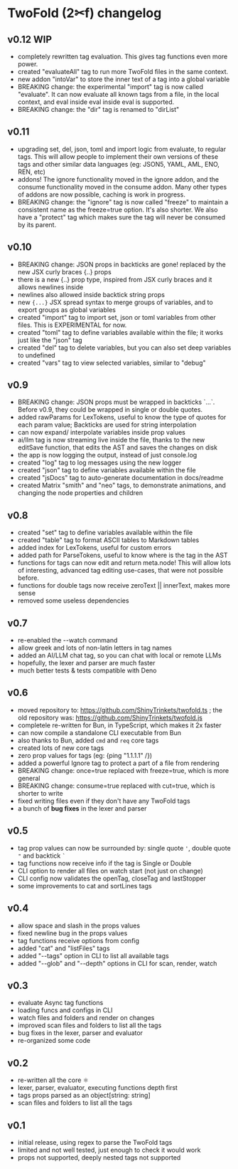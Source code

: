 # TwoFold (2✂︎f) changelog

## v0.12 WIP

- completely rewritten tag evaluation. This gives tag functions even more power.
- created "evaluateAll" tag to run more TwoFold files in the same context.
- new addon "intoVar" to store the inner text of a tag into a global variable
- BREAKING change: the experimental "import" tag is now called "evaluate". It can
  now evaluate all known tags from a file, in the local context, and eval inside
  eval inside eval is supported.
- BREAKING change: the "dir" tag is renamed to "dirList"

## v0.11

- upgrading set, del, json, toml and import logic from evaluate, to regular
  tags. This will allow people to implement their own versions of these tags and
  other similar data languages (eg: JSON5, YAML, AML, ENO, REN, etc)
- addons! The ignore functionality moved in the ignore addon, and the consume
  functionality moved in the consume addon. Many other types of addons are now
  possible, caching is work in progress.
- BREAKING change: the "ignore" tag is now called "freeze" to maintain a
  consistent name as the freeze=true option. It's also shorter. We also have a
  "protect" tag which makes sure the tag will never be consumed by its parent.

## v0.10

- BREAKING change: JSON props in backticks are gone! replaced by the new JSX
  curly braces {..} props
- there is a new {..} prop type, inspired from JSX curly braces and it allows
  newlines inside
- newlines also allowed inside backtick string props
- new `{...}` JSX spread syntax to merge groups of variables, and to export
  groups as global variables
- created "import" tag to import set, json or toml variables from other files.
  This is EXPERIMENTAL for now.
- created "toml" tag to define variables available within the file; it works
  just like the "json" tag
- created "del" tag to delete variables, but you can also set deep variables to
  undefined
- created "vars" tag to view selected variables, similar to "debug"

## v0.9

- BREAKING change: JSON props must be wrapped in backticks \`...\`. Before v0.9,
  they could be wrapped in single or double quotes.
- added rawParams for LexTokens, useful to know the type of quotes for each
  param value; Backticks are used for string interpolation
- can now expand/ interpolate variables inside prop values
- ai/llm tag is now streaming live inside the file, thanks to the new editSave
  function, that edits the AST and saves the changes on disk
- the app is now logging the output, instead of just console.log
- created "log" tag to log messages using the new logger
- created "json" tag to define variables available within the file
- created "jsDocs" tag to auto-generate documentation in docs/readme
- created Matrix "smith" and "neo" tags, to demonstrate animations, and changing
  the node properties and children

## v0.8

- created "set" tag to define variables available within the file
- created "table" tag to format ASCII tables to Markdown tables
- added index for LexTokens, useful for custom errors
- added path for ParseTokens, useful to know where is the tag in the AST
- functions for tags can now edit and return meta.node! This will allow lots of
  interesting, advanced tag editing use-cases, that were not possible before.
- functions for double tags now receive zeroText || innerText, makes more sense
- removed some useless dependencies

## v0.7

- re-enabled the --watch command
- allow greek and lots of non-latin letters in tag names
- added an AI/LLM chat tag, so you can chat with local or remote LLMs
- hopefully, the lexer and parser are much faster
- much better tests & tests compatible with Deno

## v0.6

- moved repository to: https://github.com/ShinyTrinkets/twofold.ts ; the old
  repository was: https://github.com/ShinyTrinkets/twofold.js
- completele re-written for Bun, in TypeScript, which makes it 2x faster
- can now compile a standalone CLI executable from Bun
- also thanks to Bun, added `cmd` and `req` core tags
- created lots of new core tags
- zero prop values for tags (eg: {ping "1.1.1.1" /})
- added a powerful Ignore tag to protect a part of a file from rendering
- BREAKING change: once=true replaced with freeze=true, which is more general
- BREAKING change: consume=true replaced with cut=true, which is shorter to
  write
- fixed writing files even if they don't have any TwoFold tags
- a bunch of **bug fixes** in the lexer and parser

## v0.5

- tag prop values can now be surrounded by: single quote `'`, double quote `"`
  and backtick `` ` ``
- tag functions now receive info if the tag is Single or Double
- CLI option to render all files on watch start (not just on change)
- CLI config now validates the openTag, closeTag and lastStopper
- some improvements to cat and sortLines tags

## v0.4

- allow space and slash in the props values
- fixed newline bug in the props values
- tag functions receive options from config
- added "cat" and "listFiles" tags
- added "--tags" option in CLI to list all available tags
- added "--glob" and "--depth" options in CLI for scan, render, watch

## v0.3

- evaluate Async tag functions
- loading funcs and configs in CLI
- watch files and folders and render on changes
- improved scan files and folders to list all the tags
- bug fixes in the lexer, parser and evaluator
- re-organized some code

## v0.2

- re-written all the core ⚛︎
- lexer, parser, evaluator, executing functions depth first
- tags props parsed as an object[string: string]
- scan files and folders to list all the tags

## v0.1

- initial release, using regex to parse the TwoFold tags
- limited and not well tested, just enough to check it would work
- props not supported, deeply nested tags not supported
